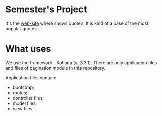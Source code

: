 Semester's Project
================
It's the [web-site](http://quote.slimmi.us) where shows quotes. It is kind of a base of the most popular quotes.


What uses
================
We use the framework - Kohana (v. 3.3.1).
There are only application files and files of pagination module in this repository.

Application files contain:
 * bootstrap;
 * routes;
 * controller files;
 * model files;
 * view files.
